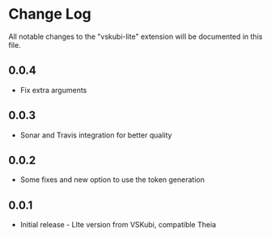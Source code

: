 # Change Log

All notable changes to the "vskubi-lite" extension will be documented in this file.

## 0.0.4
- Fix extra arguments 

## 0.0.3
- Sonar and Travis integration for better quality

## 0.0.2
- Some fixes and new option to use the token generation

## 0.0.1
- Initial release - LIte version from VSKubi, compatible Theia
